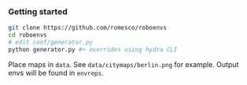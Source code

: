 ### Getting started
```bash
git clone https://github.com/romesco/roboenvs
cd roboenvs
# edit conf/generator.py
python generator.py #+ overrides using hydra CLI
```
Place maps in `data`. See `data/citymaps/berlin.png` for example.
Output envs will be found in `envreps`.



